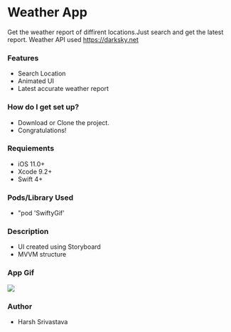 #  Weather App 
Get the weather report of diffirent locations.Just search and get the latest report.
Weather API used  https://darksky.net

### Features ###
* Search Location 
* Animated UI
* Latest accurate weather report 

### How do I get set up? ###
* Download or Clone the project.
* Congratulations!

### Requiements ###
* iOS 11.0+
* Xcode 9.2+
* Swift 4+

### Pods/Library Used ###
*  "pod 'SwiftyGif'

### Description ###
* UI created using Storyboard
* MVVM structure 

### App Gif ###
![](http://g.recordit.co/vlgRCGKI0V.gif)

### Author ###
* Harsh Srivastava  
